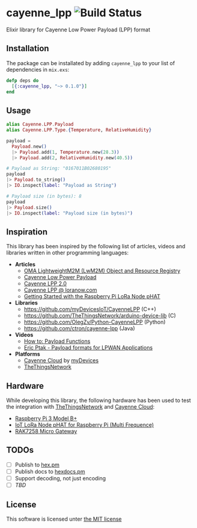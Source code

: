 # cayenne_lpp ![Build Status](https://github.com/janpieper/cayenne_lpp/workflows/Elixir%20CI/badge.svg "Build Status")

Elixir library for Cayenne Low Power Payload (LPP) format

## Installation

The package can be installated by adding `cayenne_lpp` to your list of
dependencies in `mix.exs`:

```elixir
defp deps do
  [{:cayenne_lpp, "~> 0.1.0"}]
end
```

## Usage

```elixir
alias Cayenne.LPP.Payload
alias Cayenne.LPP.Type.{Temperature, RelativeHumidity}

payload =
  Payload.new()
  |> Payload.add(1, Temperature.new(28.3))
  |> Payload.add(2, RelativeHumidity.new(40.5))

# Payload as String: "0167011B02680195"
payload
|> Payload.to_string()
|> IO.inspect(label: "Payload as String")

# Payload size (in bytes): 8
payload
|> Payload.size()
|> IO.inspect(label: "Payload size (in bytes)")
```

## Inspiration

This library has been inspired by the following list of articles, videos and
libraries written in other programming languages:

* **Articles**
  * [OMA LightweightM2M (LwM2M) Object and Resource Registry](http://openmobilealliance.org/wp/OMNA/LwM2M/LwM2MRegistry.html)
  * [Cayenne Low Power Payload](https://developers.mydevices.com/cayenne/docs/lora/#lora-cayenne-low-power-payload)
  * [Cayenne LPP 2.0](https://community.mydevices.com/t/cayenne-lpp-2-0/7510/1)
  * [Cayenne LPP @ loranow.com](https://loranow.com/cayennelpp/)
  * [Getting Started with the Raspberry Pi LoRa Node pHAT](https://learn.pi-supply.com/make/getting-started-with-the-raspberry-pi-lora-node-phat/)
* **Libraries**
  * https://github.com/myDevicesIoT/CayenneLPP (C++)
  * https://github.com/TheThingsNetwork/arduino-device-lib (C)
  * https://github.com/OlegZv/Python-CayenneLPP (Python)
  * https://github.com/ctron/cayenne-lpp (Java)
* **Videos**
  * [How to: Payload Functions](https://www.youtube.com/watch?v=nT2FnwCoP7w)
  * [Eric Ptak - Payload formats for LPWAN Applications](https://www.youtube.com/watch?v=UL5IDpGCKkU)
* **Platforms**
  * [Cayenne Cloud](https://developers.mydevices.com/) by [myDevices](https://mydevices.com/)
  * [TheThingsNetwork](https://www.thethingsnetwork.org/)

## Hardware

While developing this library, the following hardware has been used to test
the integration with [TheThingsNetwork](https://www.thethingsnetwork.org/) and
[Cayenne Cloud](https://developers.mydevices.com/):

* [Raspberry Pi 3 Model B+](https://www.raspberrypi.org/products/raspberry-pi-3-model-b-plus/)
* [IoT LoRa Node pHAT for Raspberry Pi (Multi Frequence)](https://uk.pi-supply.com/products/iot-lora-node-phat-for-raspberry-pi)
* [RAK7258 Micro Gateway](https://store.rakwireless.com/products/rak7258-micro-gateway?variant=26678395568228)

## TODOs

* [ ] Publish to [hex.pm](https://hex.pm/)
* [ ] Publish docs to [hexdocs.pm](https://hexdocs.pm/)
* [ ] Support decoding, not just encoding
* [ ] _TBD_

## License

This software is licensed unter [the MIT license](LICENSE.md)
